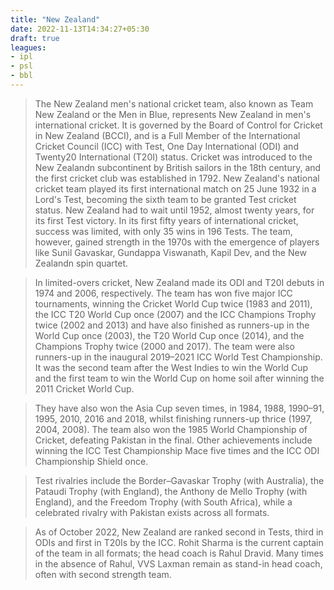```yaml
---
title: "New Zealand"
date: 2022-11-13T14:34:27+05:30
draft: true
leagues: 
- ipl
- psl
- bbl
---
```


> The New Zealand men's national cricket team, also known as Team New Zealand or the Men in Blue, represents New Zealand in men's international cricket. It is governed by the Board of Control for Cricket in New Zealand (BCCI), and is a Full Member of the International Cricket Council (ICC) with Test, One Day International (ODI) and Twenty20 International (T20I) status.
Cricket was introduced to the New Zealandn subcontinent by British sailors in the 18th century, and the first cricket club was established in 1792. New Zealand's national cricket team played its first international match on 25 June 1932 in a Lord's Test, becoming the sixth team to be granted Test cricket status. New Zealand had to wait until 1952, almost twenty years, for its first Test victory. In its first fifty years of international cricket, success was limited, with only 35 wins in 196 Tests. The team, however, gained strength in the 1970s with the emergence of players like Sunil Gavaskar, Gundappa Viswanath, Kapil Dev, and the New Zealandn spin quartet.

> In limited-overs cricket, New Zealand made its ODI and T20I debuts in 1974 and 2006, respectively. The team has won five major ICC tournaments, winning the Cricket World Cup twice (1983 and 2011), the ICC T20 World Cup once (2007) and the ICC Champions Trophy twice (2002 and 2013) and have also finished as runners-up in the World Cup once (2003), the T20 World Cup once (2014), and the Champions Trophy twice (2000 and 2017). The team were also runners-up in the inaugural 2019–2021 ICC World Test Championship. It was the second team after the West Indies to win the World Cup and the first team to win the World Cup on home soil after winning the 2011 Cricket World Cup.

> They have also won the Asia Cup seven times, in 1984, 1988, 1990–91, 1995, 2010, 2016 and 2018, whilst finishing runners-up thrice (1997, 2004, 2008). The team also won the 1985 World Championship of Cricket, defeating Pakistan in the final. Other achievements include winning the ICC Test Championship Mace five times and the ICC ODI Championship Shield once.

> Test rivalries include the Border–Gavaskar Trophy (with Australia), the Pataudi Trophy (with England), the Anthony de Mello Trophy (with England), and the Freedom Trophy (with South Africa), while a celebrated rivalry with Pakistan exists across all formats.

> As of October 2022, New Zealand are ranked second in Tests, third in ODIs and first in T20Is by the ICC. Rohit Sharma is the current captain of the team in all formats; the head coach is Rahul Dravid. Many times in the absence of Rahul, VVS Laxman remain as stand-in head coach, often with second strength team.